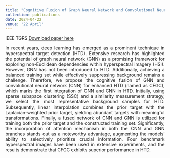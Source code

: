 ```yaml
---
title: "Cognitive Fusion of Graph Neural Network and Convolutional Neural Network for Enhanced Hyperspectral Target Detection"
collection: publications
date: 2024-04-22
venue: '22 April'
---
```

IEEE TGRS
[Download paper here](https://ieeexplore.ieee.org/abstract/document/10506566)

<div style="text-align: justify;">
In recent years, deep learning has emerged as a prominent technique in hyperspectral target detection (HTD). Extensive research has highlighted the potential of graph neural network (GNN) as a promising framework for exploring non-Euclidean dependencies within hyperspectral imagery (HSI). However, GNN has not been introduced to HTD. Additionally, achieving a balanced training set while effectively suppressing background remains a challenge. Therefore, we propose the cognitive fusion of GNN and convolutional neural network (CNN) for enhanced HTD (named as CFGC), which marks the first integration of GNN and CNN in HTD. Initially, using sparse subspace clustering (SSC) and a similarity measurement strategy, we select the most representative background samples for HTD. Subsequently, linear interpolation combines the prior target with the Laplacian-weighted prior target, yielding abundant targets with meaningful transformations. Finally, a fused network of CNN and GNN is utilized for training both the prior target and the constructed training set. Significantly, the incorporation of attention mechanism in both the CNN and GNN branches stands out as a noteworthy advantage, augmenting the models’ ability to selectively prioritize crucial information. Four benchmark hyperspectral images have been used in extensive experiments, and the results demonstrate that CFGC exhibits superior performance in HTD.
</div>

